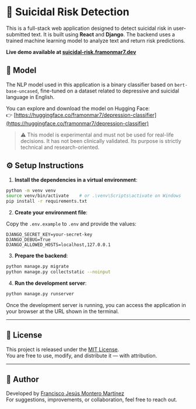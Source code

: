 # 🧠 Suicidal Risk Detection

This is a full-stack web application designed to detect suicidal risk in user-submitted text. It is built using **React** and **Django**. The backend uses a trained machine learning model to analyze text and return risk predictions.

**Live demo available at [suicidal-risk.framonmar7.dev](https://suicidal-risk.framonmar7.dev)**

## 🔬 Model

The NLP model used in this application is a binary classifier based on `bert-base-uncased`, fine-tuned on a dataset related to depressive and suicidal language in English.

You can explore and download the model on Hugging Face:  
👉 [https://huggingface.co/framonmar7/depression-classifier](https://huggingface.co/framonmar7/depression-classifier)

> ⚠️ This model is experimental and must not be used for real-life decisions. It has not been clinically validated. Its purpose is strictly technical and research-oriented.

## ⚙️ Setup Instructions

1. **Install the dependencies in a virtual environment**:

```bash
python -m venv venv
source venv/bin/activate    # or .\venv\Scripts\activate on Windows
pip install -r requirements.txt
```

2. **Create your environment file**:

Copy the `.env.example` to `.env` and provide the values:

```env
DJANGO_SECRET_KEY=your-secret-key
DJANGO_DEBUG=True
DJANGO_ALLOWED_HOSTS=localhost,127.0.0.1
```

3. **Prepare the backend**:

```bash
python manage.py migrate
python manage.py collectstatic --noinput
```

4. **Run the development server**:

```bash
python manage.py runserver
```

Once the development server is running, you can access the application in your browser at the URL shown in the terminal.

---

## 📜 License

This project is released under the [MIT License](LICENSE).  
You are free to use, modify, and distribute it — with attribution.

---

## 👤 Author

Developed by [Francisco Jesús Montero Martínez](https://github.com/framonmar7)  
For suggestions, improvements, or collaboration, feel free to reach out.
